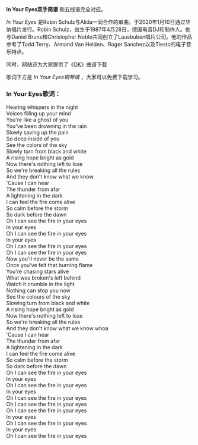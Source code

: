 

**In Your Eyes双手简谱** 和五线谱完全对应。

_In Your Eyes_ 是Robin Schulz与Alida一同合作的单曲。于2020年1月10日通过华纳唱片发行。Robin
Schulz，出生于1987年4月28日，德国电音DJ和制作人。他与Daniel Bruns和Christopher
Noble共同创立了Lausbuben唱片公司。他的作品参考了Todd Terry、Armand Van Helden、Roger
Sanchez以及Tiesto的电子音乐特点。

同时，网站还为大家提供了《[OK](Music-7945-OK-Robin-Schulz-and-James-Blunt.html "OK")》曲谱下载

歌词下方是 _In Your Eyes钢琴谱_ ，大家可以免费下载学习。

### In Your Eyes歌词：

Hearing whispers in the night  
Voices filling up your mind  
You're like a ghost of you  
You've been drowning in the rain  
Slowly saving up the pain  
So deep inside of you  
See the colors of the sky  
Slowly turn from black and white  
A rising hope bright as gold  
Now there's nothing left to lose  
So we're breaking all the rules  
And they don't know what we know  
'Cause I can hear  
The thunder from afar  
A lightening in the dark  
I can feel the fire come alive  
So calm before the storm  
So dark before the dawn  
Oh I can see the fire in your eyes  
In your eyes  
Oh I can see the fire in your eyes  
In your eyes  
Oh I can see the fire in your eyes  
Oh I can see the fire in your eyes  
Now you'll never be the same  
Once you've felt that burning flame  
You're chasing stars alive  
What was broken's left behind  
Watch it crumble in the light  
Nothing can stop you now  
See the colours of the sky  
Slowing turn from black and white  
A rising hope bright as gold  
Now there's nothing left to lose  
So we're breaking all the rules  
And they don't know what we know whoa  
'Cause I can hear  
The thunder from afar  
A lightening in the dark  
I can feel the fire come alive  
So calm before the storm  
So dark before the dawn  
Oh I can see the fire in your eyes  
In your eyes  
Oh I can see the fire in your eyes  
In your eyes  
Oh I can see the fire in your eyes  
Oh I can see the fire in your eyes  
Oh I can see the fire in your eyes  
In your eyes  
Oh I can see the fire in your eyes  
In your eyes  
Oh I can see the fire in your eyes

